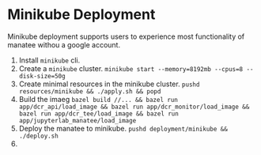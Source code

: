 # Minikube Deployment
Minikube deployment supports users to experience most functionality of manatee withou a google account. 

1. Install `minikube` cli.
2. Create a `minikube` cluster. `minikube start --memory=8192mb --cpus=8 --disk-size=50g`
3. Create minimal resources in the minikube cluster. `pushd resources/minikube && ./apply.sh && popd `
4. Build the imaeg `bazel build //... && bazel run app/dcr_api/load_image && bazel run app/dcr_monitor/load_image && bazel run app/dcr_tee/load_image && bazel run app/jupyterlab_manatee/load_image`
5. Deploy the manatee to minikube. `pushd deployment/minikube && ./deploy.sh`
6. 